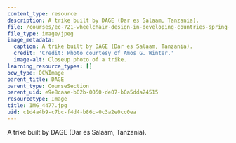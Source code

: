 ```yaml
---
content_type: resource
description: A trike built by DAGE (Dar es Salaam, Tanzania).
file: /courses/ec-721-wheelchair-design-in-developing-countries-spring-2009/c1d4a4b9c7bcf4d4b86c0c3a2e0cc0ea_IMG_4477.jpg
file_type: image/jpeg
image_metadata:
  caption: A trike built by DAGE (Dar es Salaam, Tanzania).
  credit: 'Credit: Photo courtesy of Amos G. Winter.'
  image-alt: Closeup photo of a trike.
learning_resource_types: []
ocw_type: OCWImage
parent_title: DAGE
parent_type: CourseSection
parent_uid: e9e8caae-b02b-0050-de07-b0a5dda24515
resourcetype: Image
title: IMG_4477.jpg
uid: c1d4a4b9-c7bc-f4d4-b86c-0c3a2e0cc0ea
---
```

A trike built by DAGE (Dar es Salaam, Tanzania).

